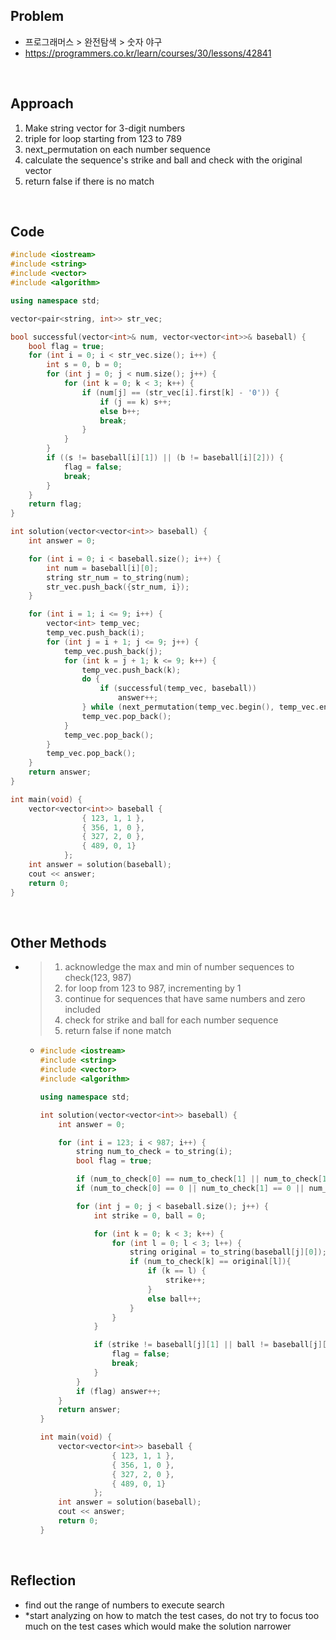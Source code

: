 ## Problem

- 프로그래머스 > 완전탐색 > 숫자 야구
- https://programmers.co.kr/learn/courses/30/lessons/42841

<br/>

## Approach

1. Make string vector for 3-digit numbers
2. triple for loop starting from 123 to 789
3. next_permutation on each number sequence
4. calculate the sequence's strike and ball and check with the original vector
5. return false if there is no match

<br/>

## Code

```c++
#include <iostream>
#include <string>
#include <vector>
#include <algorithm>

using namespace std;

vector<pair<string, int>> str_vec;

bool successful(vector<int>& num, vector<vector<int>>& baseball) {
    bool flag = true;
    for (int i = 0; i < str_vec.size(); i++) {
        int s = 0, b = 0;
        for (int j = 0; j < num.size(); j++) {
            for (int k = 0; k < 3; k++) {
                if (num[j] == (str_vec[i].first[k] - '0')) {
                    if (j == k) s++;
                    else b++;
                    break;
                }
            }
        }
        if ((s != baseball[i][1]) || (b != baseball[i][2])) {
            flag = false;
            break;
        }
    }
    return flag;
}

int solution(vector<vector<int>> baseball) {
    int answer = 0;

    for (int i = 0; i < baseball.size(); i++) {
        int num = baseball[i][0];
        string str_num = to_string(num);
        str_vec.push_back({str_num, i});
    }

    for (int i = 1; i <= 9; i++) {
        vector<int> temp_vec;
        temp_vec.push_back(i);
        for (int j = i + 1; j <= 9; j++) {
            temp_vec.push_back(j);
            for (int k = j + 1; k <= 9; k++) {
                temp_vec.push_back(k);
                do {
                    if (successful(temp_vec, baseball))
                        answer++;
                } while (next_permutation(temp_vec.begin(), temp_vec.end()));
                temp_vec.pop_back();
            }
            temp_vec.pop_back();
        }
        temp_vec.pop_back();
    }
    return answer;
}

int main(void) {
    vector<vector<int>> baseball {
				{ 123, 1, 1 },
				{ 356, 1, 0 },
				{ 327, 2, 0 },
                { 489, 0, 1}
			};
    int answer = solution(baseball);
    cout << answer;
    return 0;
}
```

<br/>

## Other Methods

- > 1. acknowledge the max and min of number sequences to check(123, 987)
  > 2. for loop from 123 to 987, incrementing by 1
  > 3. continue for sequences that have same numbers and zero included
  > 4. check for strike and ball for each number sequence
  > 5. return false if none match

  - ```c++
    #include <iostream>
    #include <string>
    #include <vector>
    #include <algorithm>

    using namespace std;

    int solution(vector<vector<int>> baseball) {
        int answer = 0;

        for (int i = 123; i < 987; i++) {
            string num_to_check = to_string(i);
            bool flag = true;

            if (num_to_check[0] == num_to_check[1] || num_to_check[1] == num_to_check[2] || num_to_check[2] == num_to_check[0]) continue;
            if (num_to_check[0] == 0 || num_to_check[1] == 0 || num_to_check[2] == 0) continue;

            for (int j = 0; j < baseball.size(); j++) {
                int strike = 0, ball = 0;

                for (int k = 0; k < 3; k++) {
                    for (int l = 0; l < 3; l++) {
                        string original = to_string(baseball[j][0]);
                        if (num_to_check[k] == original[l]){
                            if (k == l) {
                                strike++;
                            }
                            else ball++;
                        }
                    }
                }

                if (strike != baseball[j][1] || ball != baseball[j][2]) {
                    flag = false;
                    break;
                }
            }
            if (flag) answer++;
        }
        return answer;
    }

    int main(void) {
        vector<vector<int>> baseball {
    				{ 123, 1, 1 },
    				{ 356, 1, 0 },
    				{ 327, 2, 0 },
                    { 489, 0, 1}
    			};
        int answer = solution(baseball);
        cout << answer;
        return 0;
    }
    ```

<br/>

## Reflection

- find out the range of numbers to execute search
- \*start analyzing on how to match the test cases, do not try to focus too much on the test cases which would make the solution narrower
